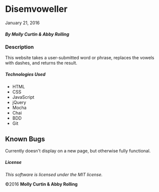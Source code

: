# Disemvoweller

January 21, 2016

##### By Molly Curtin &amp; Abby Rolling

### Description

This website takes a user-submitted word or phrase, replaces the vowels with dashes, and returns the result.

##### Technologies Used

* HTML
* CSS
* JavaScript
* jQuery
* Mocha
* Chai
* BDD
* Git

## Known Bugs

Currently doesn't display on a new page, but otherwise fully functional.

##### License

*This software is licensed under the MIT license.*

&copy;2016 **Molly Curtin &amp; Abby Rolling**
